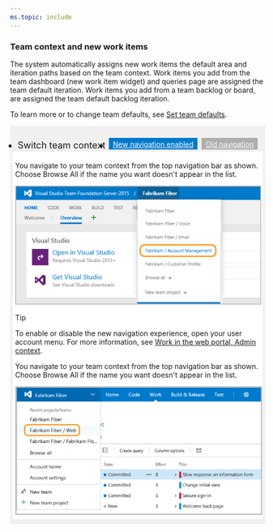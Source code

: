 ```yaml
---
ms.topic: include
---
```


<a id="new-work-items"></a>

### Team context and new work items  

The system automatically assigns new work items the default area and iteration paths based on the team context. Work items you add from the team dashboard (new work item widget) and queries page are assigned the team default iteration. Work items you add from a team backlog or board, are assigned the team default backlog iteration.  

To learn more or to change team defaults, see [Set team defaults](/azure/devops/organizations/settings/set-team-defaults).  


<div style="background-color: #f2f0ee;padding-top:10px;padding-bottom:10px;">

<ul class="nav nav-pills" style="padding-right:15px;padding-left:15px;padding-bottom:5px;vertical-align:top;font-size:18px;">
<li style="float:left;" data-toggle="collapse" data-target="#open-team-context">Switch team context</li>
<li style="float: right;"><a style="max-width: 374px;min-width: 120px;vertical-align: top;background-color:#AEAEAE;margin: 0px 0px 0px 8px;min-width:90px;color: #fff;border: solid 2px #AEAEAE;border-radius: 0;padding: 2px 6px 0px 6px;outline-style:none;height:32px;font-size:14px;font-weight:400" data-toggle="pill" href="#old-nav">Old navigation</a></li>
<li class="active" style="float: right"><a style="max-width: 374px;min-width: 120px;vertical-align: top;background-color:#007acc;margin: 0px 0px 0px 0px;min-width:90px;color: #fff;border: solid 2px #007acc;border-radius: 0;padding: 2px 6px 0px 6px;outline-style:none;height:32px;font-size:14px;font-weight:400" data-toggle="pill" href="#new-nav">New navigation enabled</a></li>

</ul>
 
<div id="open-team-context" class="tab-content collapse in fade" style="background-color: #ffffff;margin-left:5px;margin-right:5px;padding: 5px 5px 5px 5px;">

<div id="old-nav" class="tab-pane fade"> 

<p>You navigate to your team context from the top navigation bar as shown. Choose Browse All if the name you want doesn't appear in the list. </p>

<img src="../backlogs/_img/switch-team-project-2.png" alt="Backlog page, old nav, switch team context" style="border: 1px solid #C3C3C3;" />  


</div>

<div id="new-nav" class="tab-pane fade in active"> 

> [!TIP]  
>To enable or disable the new navigation experience, open your user account menu. For more information, see [Work in the web portal, Admin context](/azure/devops/project/navigation/index#admin-context).   

<p>You navigate to your team context from the top navigation bar as shown. Choose Browse All if the name you want doesn't appear in the list. </p>

<img src="../_shared/_img/switch-team-context-new-nav.png" alt="Backlog page, new nav, switch team context" style="border: 2px solid #C3C3C3;" />


</div>

</div>
</div> 

